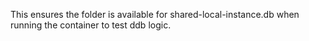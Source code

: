 This ensures the folder is available for shared-local-instance.db when running the container to test ddb logic.